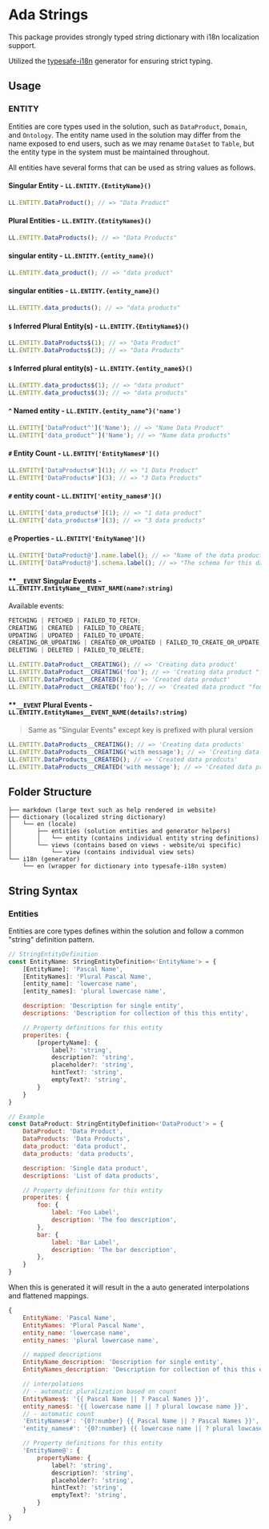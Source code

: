 # Ada Strings

This package provides strongly typed string dictionary with i18n localization support.

Utilized the [typesafe-i18n](https://typesafe-i18n.pages.dev/) generator for ensuring strict typing.

## Usage

### ENTITY

Entities are core types used in the solution, such as `DataProduct`, `Domain`, and `Ontology`.
The entity name used in the solution may differ from the name exposed to end users, such as we may rename `DataSet` to `Table`,
but the entity type in the system must be maintained throughout.

All entities have several forms that can be used as string values as follows.

#### **Singular Entity** - `LL.ENTITY.{EntityName}()`

```js
LL.ENTITY.DataProduct(); // => "Data Product"
```

#### **Plural Entities** - `LL.ENTITY.{EntityNames}()`

```js
LL.ENTITY.DataProducts(); // => "Data Products"
```

#### **singular entity** - `LL.ENTITY.{entity_name}()`

```js
LL.ENTITY.data_product(); // => "data product"
```

#### **singular entities** - `LL.ENTITY.{entity_name}()`

```js
LL.ENTITY.data_products(); // => "data products"
```

#### **`$` Inferred Plural Entity(s)** - `LL.ENTITY.{EntityName$}()`

```js
LL.ENTITY.DataProducts$(1); // => "Data Product"
LL.ENTITY.DataProducts$(3); // => "Data Products"
```

#### **`$` Inferred plural entity(s)** - `LL.ENTITY.{entity_name$}()`

```js
LL.ENTITY.data_products$(1); // => "data product"
LL.ENTITY.data_products$(3); // => "data products"
```

#### **`^` Named entity** - `LL.ENTITY.{entity_name^}('name')`

```js
LL.ENTITY['DataProduct^']('Name'); // => "Name Data Product"
LL.ENTITY['data_product^']('Name'); // => "Name data products"
```

#### **`#` Entity Count** - `LL.ENTITY['EntityNames#']()`

```js
LL.ENTITY['DataProducts#'](1); // => "1 Data Product"
LL.ENTITY['DataProducts#'](3); // => "3 Data Products"
```

#### **`#` entity count** - `LL.ENTITY['entity_names#']()`

```js
LL.ENTITY['data_products#'](1); // => "1 data product"
LL.ENTITY['data_products#'](3); // => "3 data products"
```

#### **`@` Properties** - `LL.ENTITY['EnityName@']()`

```js
LL.ENTITY['DataProduct@'].name.label(); // => "Name of the data product"
LL.ENTITY['DataProduct@'].schema.label(); // => "The schema for this data product"
```

#### \*\*`__EVENT` Singular Events - `LL.ENTITY.EntityName__EVENT_NAME(name?:string)`

Available events:

```js
FETCHING | FETCHED | FAILED_TO_FETCH;
CREATING | CREATED | FAILED_TO_CREATE;
UPDATING | UPDATED | FAILED_TO_UPDATE;
CREATING_OR_UPDATING | CREATED_OR_UPDATED | FAILED_TO_CREATE_OR_UPDATE;
DELETING | DELETED | FAILED_TO_DELETE;
```

```js
LL.ENTITY.DataProduct__CREATING(); // => 'Creating data product'
LL.ENTITY.DataProduct__CREATING('foo'); // => 'Creating data product "foo"'
LL.ENTITY.DataProduct__CREATED(); // => 'Created data product'
LL.ENTITY.DataProduct__CREATED('foo'); // => 'Created data product "foo"'
```

#### \*\*`__EVENT` Plural Events - `LL.ENTITY.EntityNames__EVENT_NAME(details?:string)`

> Same as "Singular Events" except key is prefixed with plural version

```js
LL.ENTITY.DataProducts__CREATING(); // => 'Creating data products'
LL.ENTITY.DataProducts__CREATING('with message'); // => 'Creating data products "with message"'
LL.ENTITY.DataProducts__CREATED(); // => 'Created data prodcuts'
LL.ENTITY.DataProducts__CREATED('with message'); // => 'Created data products "with message"'
```

## Folder Structure

```
├── markdown (large text such as help rendered in website)
├── dictionary (localized string dictionary)
│   └── en (locale)
│       ├── entities (solution entities and generator helpers)
│       │   └── entity (contains individual entity string definitions)
│       └── views (contains based on views - website/ui specific)
│           └── view (contains individual view sets)
└── i18n (generator)
    └── en (wrapper for dictionary into typesafe-i18n system)
```

## String Syntax

### Entities

Entities are core types defines within the solution and follow a common "string" definition pattern.

```js
// StringEntityDefinition
const EntityName: StringEntityDefinition<'EntityName'> = {
	[EntityName]: 'Pascal Name',
	[EntityNames]: 'Plural Pascal Name',
	[entity_name]: 'lowercase name',
	[entity_names]: 'plural lowercase name',

	description: 'Description for single entity',
	descriptions: 'Description for collection of this this entity',

	// Property definitions for this entity
	properites: {
		[propertyName]: {
			label?: 'string',
			description?: 'string',
			placeholder?: 'string',
			hintText?: 'string',
			emptyText?: 'string',
		}
	}
}

// Example
const DataProduct: StringEntityDefinition<'DataProduct'> = {
	DataProduct: 'Data Product',
	DataProducts: 'Data Products',
	data_product: 'data product',
	data_products: 'data products',

	description: 'Single data product',
	descriptions: 'List of data products',

	// Property definitions for this entity
	properites: {
		foo: {
			label: 'Foo Label',
			description: 'The foo description',
		},
		bar: {
			label: 'Bar Label',
			description: 'The bar description',
		},
	}
}
```

When this is generated it will result in the a auto generated interpolations and flattened mappings.

```js
{
	EntityName: 'Pascal Name',
	EntityNames: 'Plural Pascal Name',
	entity_name: 'lowercase name',
	entity_names: 'plural lowercase name',

	// mapped descriptions
	EntityName_description: 'Description for single entity',
	EntityNames_description: 'Description for collection of this this entity',

	// interpolations
	// - automatic pluralization based on count
	EntityNames$: '{{ Pascal Name || ? Pascal Names }}',
	entity_names$: '{{ lowercase name || ? plural lowcase name }}',
	// - automatic count
	'EntityNames#': '{0?:number} {{ Pascal Name || ? Pascal Names }}',
	'entity_names#': '{0?:number} {{ lowercase name || ? plural lowcase name }}',

	// Property definitions for this entity
	'EntityName@': {
		propertyName: {
			label?: 'string',
			description?: 'string',
			placeholder?: 'string',
			hintText?: 'string',
			emptyText?: 'string',
		}
	}
}
```
